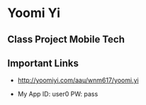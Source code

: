 # Yoomi Yi

## Class Project Mobile Tech

## Important Links

- http://yoomiyi.com/aau/wnm617/yoomi.yi

- My App ID: user0 PW: pass
